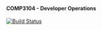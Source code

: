 #### COMP3104 - Developer Operations

[![Build Status](https://app.travis-ci.com/joelcazu/comp3104.svg?branch=master)](https://app.travis-ci.com/joelcazu/comp3104)